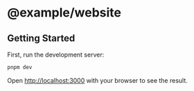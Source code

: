 # @example/website

## Getting Started

First, run the development server:

```bash
pnpm dev
```

Open [http://localhost:3000](http://localhost:3000) with your browser to see the result.
